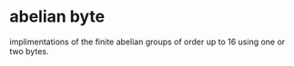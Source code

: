 # abelian byte
implimentations of the finite abelian groups of order up to 16 using one or two bytes.

